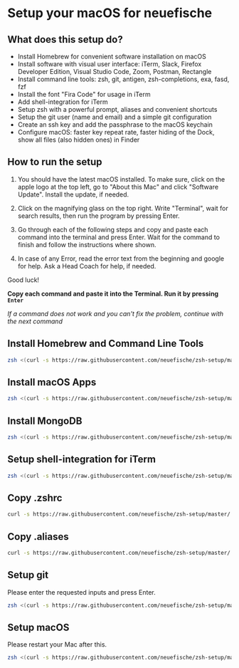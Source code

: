 # Setup your macOS for neuefische

## What does this setup do?

- Install Homebrew for convenient software installation on macOS
- Install software with visual user interface: iTerm, Slack, Firefox Developer Edition, Visual Studio Code, Zoom, Postman, Rectangle
- Install command line tools: zsh, git, antigen, zsh-completions, exa, fasd, fzf
- Install the font "Fira Code" for usage in iTerm
- Add shell-integration for iTerm
- Setup zsh with a powerful prompt, aliases and convenient shortcuts
- Setup the git user (name and email) and a simple git configuration
- Create an ssh key and add the passphrase to the macOS keychain
- Configure macOS: faster key repeat rate, faster hiding of the Dock, show all files (also hidden ones) in Finder

## How to run the setup

1. You should have the latest macOS installed. To make sure, click on the apple logo at the top left, go to "About this Mac" and click "Software Update". Install the update, if needed.

1. Click on the magnifying glass on the top right. Write "Terminal", wait for search results, then run the program by pressing Enter.

1. Go through each of the following steps and copy and paste each command into the terminal and press Enter. Wait for the command to finish and follow the instructions where shown.

1. In case of any Error, read the error text from the beginning and google for help. Ask a Head Coach for help, if needed.

Good luck!

**Copy each command and paste it into the Terminal. Run it by pressing `Enter`**

_If a command does not work and you can't fix the problem, continue with the next command_

## Install Homebrew and Command Line Tools

```sh
zsh <(curl -s https://raw.githubusercontent.com/neuefische/zsh-setup/master/install-brew)
```

## Install macOS Apps

```sh
zsh <(curl -s https://raw.githubusercontent.com/neuefische/zsh-setup/master/install-apps)
```

## Install MongoDB

```sh
zsh <(curl -s https://raw.githubusercontent.com/neuefische/zsh-setup/master/install-mongo)
```

## Setup shell-integration for iTerm

```sh
zsh <(curl -s https://raw.githubusercontent.com/neuefische/zsh-setup/master/setup-iterm)
```

## Copy .zshrc

```sh
curl -s https://raw.githubusercontent.com/neuefische/zsh-setup/master/.zshrc > .zshrc
```

## Copy .aliases

```sh
curl -s https://raw.githubusercontent.com/neuefische/zsh-setup/master/.aliases > .aliases
```

## Setup git

Please enter the requested inputs and press Enter.

```sh
zsh <(curl -s https://raw.githubusercontent.com/neuefische/zsh-setup/master/setup-git)
```

## Setup macOS

Please restart your Mac after this.

```sh
zsh <(curl -s https://raw.githubusercontent.com/neuefische/zsh-setup/master/setup-macos)
```
